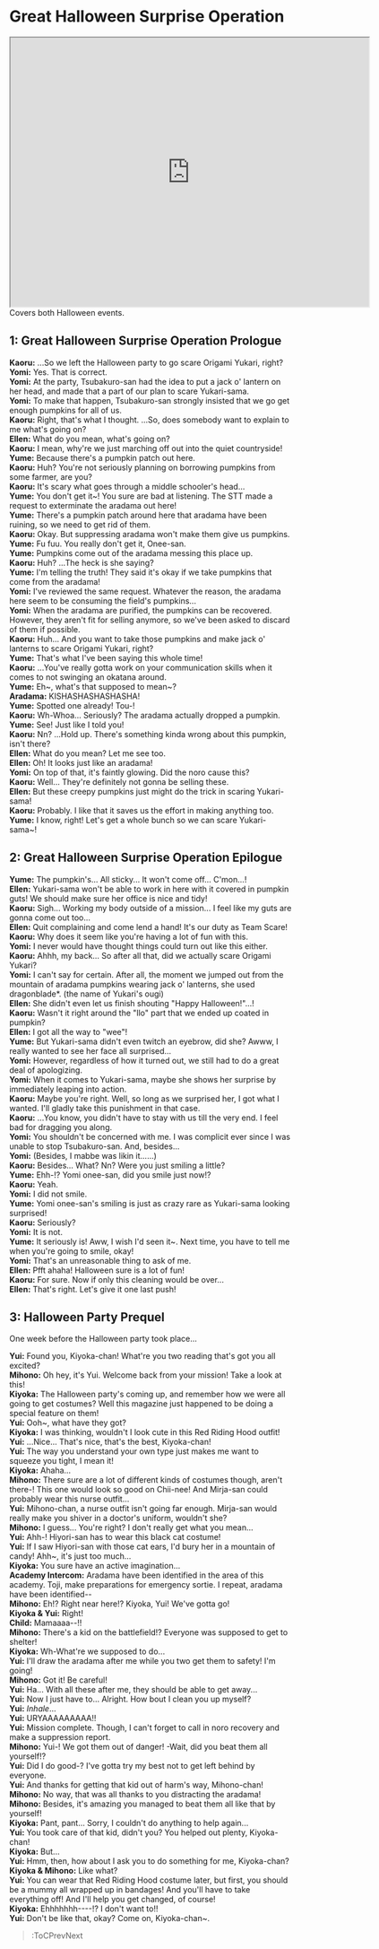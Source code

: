 
Great Halloween Surprise Operation
==================================
[<iframe width="640" height="480" src="https://www.youtube.com/embed/GUIkSASCHRk"></iframe>](:Iframe)  
Covers both Halloween events\.

  

## 1: Great Halloween Surprise Operation Prologue
**Kaoru:** \.\.\.So we left the Halloween party to go scare Origami Yukari, right\?  
**Yomi:** Yes\. That is correct\.  
**Yomi:** At the party, Tsubakuro-san had the idea to put a jack o' lantern on her head, and made that a part of our plan to scare Yukari-sama\.  
**Yomi:** To make that happen, Tsubakuro-san strongly insisted that we go get enough pumpkins for all of us\.  
**Kaoru:** Right, that's what I thought\. \.\.\.So, does somebody want to explain to me what's going on\?  
**Ellen:** What do you mean, what's going on\?  
**Kaoru:** I mean, why're we just marching off out into the quiet countryside\!  
**Yume:** Because there's a pumpkin patch out here\.  
**Kaoru:** Huh\? You're not seriously planning on borrowing pumpkins from some farmer, are you\?  
**Kaoru:** It's scary what goes through a middle schooler's head\.\.\.  
**Yume:** You don't get it\~\! You sure are bad at listening\. The STT made a request to exterminate the aradama out here\!  
**Yume:** There's a pumpkin patch around here that aradama have been ruining, so we need to get rid of them\.  
**Kaoru:** Okay\. But suppressing aradama won't make them give us pumpkins\.  
**Yume:** Fu fuu\. You really don't get it, Onee-san\.  
**Yume:** Pumpkins come out of the aradama messing this place up\.  
**Kaoru:** Huh\? \.\.\.The heck is she saying\?  
**Yume:** I'm telling the truth\! They said it's okay if we take pumpkins that come from the aradama\!  
**Yomi:** I've reviewed the same request\. Whatever the reason, the aradama here seem to be consuming the field's pumpkins\.\.\.  
**Yomi:** When the aradama are purified, the pumpkins can be recovered\. However, they aren't fit for selling anymore, so we've been asked to discard of them if possible\.  
**Kaoru:** Huh\.\.\. And you want to take those pumpkins and make jack o' lanterns to scare Origami Yukari, right\?  
**Yume:** That's what I've been saying this whole time\!  
**Kaoru:** \.\.\.You've really gotta work on your communication skills when it comes to not swinging an okatana around\.  
**Yume:** Eh\~, what's that supposed to mean\~\?  
**Aradama:** KISHASHASHASHASHA\!  
**Yume:** Spotted one already\! Tou-\!  
**Kaoru:** Wh-Whoa\.\.\. Seriously\? The aradama actually dropped a pumpkin\.  
**Yume:** See\! Just like I told you\!  
**Kaoru:** Nn\? \.\.\.Hold up\. There's something kinda wrong about this pumpkin, isn't there\?  
**Ellen:** What do you mean\? Let me see too\.  
**Ellen:** Oh\! It looks just like an aradama\!  
**Yomi:** On top of that, it's faintly glowing\. Did the noro cause this\?  
**Kaoru:** Well\.\.\. They're definitely not gonna be selling these\.  
**Ellen:** But these creepy pumpkins just might do the trick in scaring Yukari-sama\!  
**Kaoru:** Probably\. I like that it saves us the effort in making anything too\.  
**Yume:** I know, right\! Let's get a whole bunch so we can scare Yukari-sama\~\!  

## 2: Great Halloween Surprise Operation Epilogue
**Yume:** The pumpkin's\.\.\. All sticky\.\.\. It won't come off\.\.\. C'mon\.\.\.\!  
**Ellen:** Yukari-sama won't be able to work in here with it covered in pumpkin guts\! We should make sure her office is nice and tidy\!  
**Kaoru:** Sigh\.\.\. Working my body outside of a mission\.\.\. I feel like my guts are gonna come out too\.\.\.  
**Ellen:** Quit complaining and come lend a hand\! It's our duty as Team Scare\!  
**Kaoru:** Why does it seem like you're having a lot of fun with this\.  
**Yomi:** I never would have thought things could turn out like this either\.  
**Kaoru:** Ahhh, my back\.\.\. So after all that, did we actually scare Origami Yukari\?  
**Yomi:** I can't say for certain\. After all, the moment we jumped out from the mountain of aradama pumpkins wearing jack o' lanterns, she used dragonblade*\. (the name of Yukari's ougi\)  
**Ellen:** She didn't even let us finish shouting \"Happy Halloween\!\"\.\.\.\!  
**Kaoru:** Wasn't it right around the \"llo\" part that we ended up coated in pumpkin\?  
**Ellen:** I got all the way to \"wee\"\!  
**Yume:** But Yukari-sama didn't even twitch an eyebrow, did she\? Awww, I really wanted to see her face all surprised\.\.\.  
**Yomi:** However, regardless of how it turned out, we still had to do a great deal of apologizing\.  
**Yomi:** When it comes to Yukari-sama, maybe she shows her surprise by immediately leaping into action\.  
**Kaoru:** Maybe you're right\. Well, so long as we surprised her, I got what I wanted\. I'll gladly take this punishment in that case\.  
**Kaoru:** \.\.\.You know, you didn't have to stay with us till the very end\. I feel bad for dragging you along\.  
**Yomi:** You shouldn't be concerned with me\. I was complicit ever since I was unable to stop Tsubakuro-san\. And, besides\.\.\.  
**Yomi:** (Besides, I mabbe was likin it\.\.\.\.\.\.\)  
**Kaoru:** Besides\.\.\. What\? Nn\? Were you just smiling a little\?  
**Yume:** Ehh-\!\? Yomi onee-san, did you smile just now\!\?  
**Kaoru:** Yeah\.  
**Yomi:** I did not smile\.  
**Yume:** Yomi onee-san's smiling is just as crazy rare as Yukari-sama looking surprised\!  
**Kaoru:** Seriously\?  
**Yomi:** It is not\.  
**Yume:** It seriously is\! Aww, I wish I'd seen it\~\. Next time, you have to tell me when you're going to smile, okay\!  
**Yomi:** That's an unreasonable thing to ask of me\.  
**Ellen:** Pfft ahaha\! Halloween sure is a lot of fun\!  
**Kaoru:** For sure\. Now if only this cleaning would be over\.\.\.  
**Ellen:** That's right\. Let's give it one last push\!  

## 3: Halloween Party Prequel
One week before the Halloween party took place\.\.\.

  
**Yui:** Found you, Kiyoka-chan\! What're you two reading that's got you all excited\?  
**Mihono:** Oh hey, it's Yui\. Welcome back from your mission\! Take a look at this\!  
**Kiyoka:** The Halloween party's coming up, and remember how we were all going to get costumes\? Well this magazine just happened to be doing a special feature on them\!  
**Yui:** Ooh\~, what have they got\?  
**Kiyoka:** I was thinking, wouldn't I look cute in this Red Riding Hood outfit\!  
**Yui:** \.\.\.Nice\.\.\. That's nice, that's the best, Kiyoka-chan\!  
**Yui:** The way you understand your own type just makes me want to squeeze you tight, I mean it\!  
**Kiyoka:** Ahaha\.\.\.  
**Mihono:** There sure are a lot of different kinds of costumes though, aren't there-\! This one would look so good on Chii-nee\! And Mirja-san could probably wear this nurse outfit\.\.\.  
**Yui:** Mihono-chan, a nurse outfit isn't going far enough\. Mirja-san would really make you shiver in a doctor's uniform, wouldn't she\?  
**Mihono:** I guess\.\.\. You're right\? I don't really get what you mean\.\.\.  
**Yui:** Ahh-\! Hiyori-san has to wear this black cat costume\!  
**Yui:** If I saw Hiyori-san with those cat ears, I'd bury her in a mountain of candy\! Ahh\~, it's just too much\.\.\.  
**Kiyoka:** You sure have an active imagination\.\.\.  
**Academy Intercom:** Aradama have been identified in the area of this academy\. Toji, make preparations for emergency sortie\. I repeat, aradama have been identified--  
**Mihono:** Eh\!\? Right near here\!\? Kiyoka, Yui\! We've gotta go\!  
**Kiyoka & Yui:** Right\!  
**Child:** Mamaaaa--\!\!  
**Mihono:** There's a kid on the battlefield\!\? Everyone was supposed to get to shelter\!  
**Kiyoka:** Wh-What're we supposed to do\.\.\.  
**Yui:** I'll draw the aradama after me while you two get them to safety\! I'm going\!  
**Mihono:** Got it\! Be careful\!  
**Yui:** Ha\.\.\. With all these after me, they should be able to get away\.\.\.  
**Yui:** Now I just have to\.\.\. Alright\. How bout I clean you up myself\?  
**Yui:** *Inhale*\.\.\.  
**Yui:** URYAAAAAAAAA\!\!  
**Yui:** Mission complete\. Though, I can't forget to call in noro recovery and make a suppression report\.  
**Mihono:** Yui-\! We got them out of danger\! -Wait, did you beat them all yourself\!\?  
**Yui:** Did I do good-\? I've gotta try my best not to get left behind by everyone\.  
**Yui:** And thanks for getting that kid out of harm's way, Mihono-chan\!  
**Mihono:** No way, that was all thanks to you distracting the aradama\!  
**Mihono:** Besides, it's amazing you managed to beat them all like that by yourself\!  
**Kiyoka:** Pant, pant\.\.\. Sorry, I couldn't do anything to help again\.\.\.  
**Yui:** You took care of that kid, didn't you\? You helped out plenty, Kiyoka-chan\!  
**Kiyoka:** But\.\.\.  
**Yui:** Hmm, then, how about I ask you to do something for me, Kiyoka-chan\?  
**Kiyoka & Mihono:** Like what\?  
**Yui:** You can wear that Red Riding Hood costume later, but first, you should be a mummy all wrapped up in bandages\! And you'll have to take everything off\! And I'll help you get changed, of course\!  
**Kiyoka:** Ehhhhhhh----\!\? I don't want to\!\!  
**Yui:** Don't be like that, okay\? Come on, Kiyoka-chan\~\.  
> :ToCPrevNext
